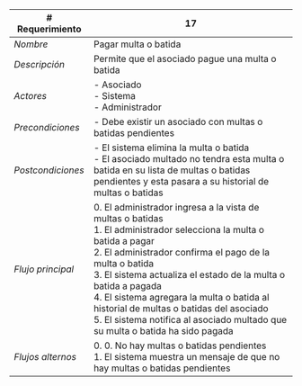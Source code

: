 |# Requerimiento|17 |
|-|-|
| *Nombre*|Pagar multa o batida
| *Descripción*| Permite que el asociado pague una multa o batida |
|*Actores*| - Asociado<br> - Sistema<br> - Administrador
|*Precondiciones*| - Debe existir un asociado con multas o batidas pendientes
|*Postcondiciones*| - El sistema elimina la multa o batida<br> - El asociado multado no tendra esta multa o batida en su lista de multas o batidas pendientes  y esta pasara a su historial de multas o batidas
|*Flujo principal*|0.  El administrador ingresa a la vista de multas o batidas<br>1.  El administrador selecciona la multa o batida a pagar<br>2.  El administrador confirma el pago de la multa o batida<br>3.  El sistema actualiza el estado de la multa o batida a pagada<br>4.  El sistema agregara la multa o batida al historial de multas o batidas del asociado<br>5.  El sistema notifica al asociado multado que su multa o batida ha sido pagada
|*Flujos alternos*|0.  0. No hay multas o batidas pendientes<br>1. El sistema muestra un mensaje de que no hay multas o batidas pendientes
